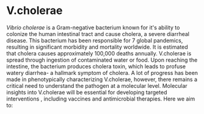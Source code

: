 # V.cholerae

*Vibrio cholerae* is a Gram-negative bacterium known for it's ability to colonize the human intestinal tract and cause cholera, a severe diarrheal disease. This bacterium has been responsible for 7 global pandemics, resulting in significant morbidity and mortality worldwide. It is estimated that cholera causes approximately 100,000 deaths annually. V.cholerae is spread through ingestion of contaminated water or food. Upon reaching the intestine, the bacterium produces cholera toxin, which leads to profuse watery diarrhea- a hallmark symptom of cholera. A lot of progress has been made in phenotypically characterizing V.cholerae, however, there remains a critical need to understand the pathogen at a molecular level. Molecular insights into V.cholerae will be essential for developing targeted interventions , including vaccines and antimicrobial therapies. Here we aim to:

